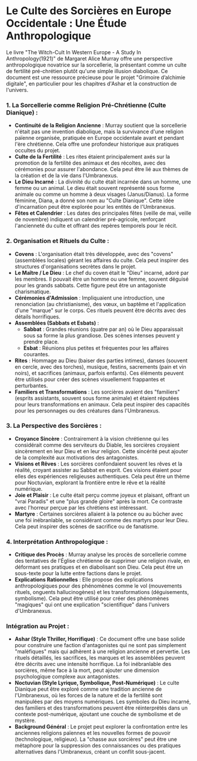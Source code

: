 # Le Culte des Sorcières en Europe Occidentale : Une Étude Anthropologique

Le livre "The Witch-Cult In Western Europe - A Study In Anthropology(1921)" de Margaret Alice Murray offre une perspective anthropologique novatrice sur la sorcellerie, la présentant comme un culte de fertilité pré-chrétien plutôt qu'une simple illusion diabolique. Ce document est une ressource précieuse pour le projet "Grimoire d’alchimie digitale", en particulier pour les chapitres d'Ashar et la construction de l'univers.

### 1. La Sorcellerie comme Religion Pré-Chrétienne (Culte Dianique) :

*   **Continuité de la Religion Ancienne** : Murray soutient que la sorcellerie n'était pas une invention diabolique, mais la survivance d'une religion païenne organisée, pratiquée en Europe occidentale avant et pendant l'ère chrétienne. Cela offre une profondeur historique aux pratiques occultes du projet.
*   **Culte de la Fertilité** : Les rites étaient principalement axés sur la promotion de la fertilité des animaux et des récoltes, avec des cérémonies pour assurer l'abondance. Cela peut être lié aux thèmes de la création et de la vie dans l'Umbranexus.
*   **Le Dieu Incarné** : La divinité du culte était incarnée dans un homme, une femme ou un animal. Le dieu était souvent représenté sous forme animale ou comme un homme à deux visages (Janus/Dianus). La forme féminine, Diana, a donné son nom au "Culte Dianique". Cette idée d'incarnation peut être explorée pour les entités de l'Umbranexus.
*   **Fêtes et Calendrier** : Les dates des principales fêtes (veille de mai, veille de novembre) indiquent un calendrier pré-agricole, renforçant l'ancienneté du culte et offrant des repères temporels pour le récit.

### 2. Organisation et Rituels du Culte :

*   **Covens** : L'organisation était très développée, avec des "covens" (assemblées locales) gérant les affaires du culte. Cela peut inspirer des structures d'organisations secrètes dans le projet.
*   **Le Maître / Le Dieu** : Le chef du coven était le "Dieu" incarné, adoré par les membres. Il pouvait être un homme ou une femme, souvent déguisé pour les grands sabbats. Cette figure peut être un antagoniste charismatique.
*   **Cérémonies d'Admission** : Impliquaient une introduction, une renonciation (au christianisme), des vœux, un baptême et l'application d'une "marque" sur le corps. Ces rituels peuvent être décrits avec des détails horrifiques.
*   **Assemblées (Sabbats et Esbats)** :
    *   **Sabbat** : Grandes réunions (quatre par an) où le Dieu apparaissait sous sa forme la plus grandiose. Des scènes intenses peuvent y prendre place.
    *   **Esbat** : Réunions plus petites et fréquentes pour les affaires courantes.
*   **Rites** : Hommage au Dieu (baiser des parties intimes), danses (souvent en cercle, avec des torches), musique, festins, sacrements (pain et vin noirs), et sacrifices (animaux, parfois enfants). Ces éléments peuvent être utilisés pour créer des scènes visuellement frappantes et perturbantes.
*   **Familiers et Transformations** : Les sorcières avaient des "familiers" (esprits assistants, souvent sous forme animale) et étaient réputées pour leurs transformations en animaux. Cela peut inspirer des capacités pour les personnages ou des créatures dans l'Umbranexus.

### 3. La Perspective des Sorcières :

*   **Croyance Sincère** : Contrairement à la vision chrétienne qui les considérait comme des serviteurs du Diable, les sorcières croyaient sincèrement en leur Dieu et en leur religion. Cette sincérité peut ajouter de la complexité aux motivations des antagonistes.
*   **Visions et Rêves** : Les sorcières confondaient souvent les rêves et la réalité, croyant assister au Sabbat en esprit. Ces visions étaient pour elles des expériences religieuses authentiques. Cela peut être un thème pour Noctuvian, explorant la frontière entre le rêve et la réalité numérique.
*   **Joie et Plaisir** : Le culte était perçu comme joyeux et plaisant, offrant un "vrai Paradis" et une "plus grande gloire" après la mort. Ce contraste avec l'horreur perçue par les chrétiens est intéressant.
*   **Martyre** : Certaines sorcières allaient à la potence ou au bûcher avec une foi inébranlable, se considérant comme des martyrs pour leur Dieu. Cela peut inspirer des scènes de sacrifice ou de fanatisme.

### 4. Interprétation Anthropologique :

*   **Critique des Procès** : Murray analyse les procès de sorcellerie comme des tentatives de l'Église chrétienne de supprimer une religion rivale, en déformant ses pratiques et en diabolisant son Dieu. Cela peut être un sous-texte pour la lutte entre factions dans le projet.
*   **Explications Rationnelles** : Elle propose des explications anthropologiques pour des phénomènes comme le vol (mouvements rituels, onguents hallucinogènes) et les transformations (déguisements, symbolisme). Cela peut être utilisé pour créer des phénomènes "magiques" qui ont une explication "scientifique" dans l'univers d'Umbranexus.

### Intégration au Projet :

*   **Ashar (Style Thriller, Horrifique)** : Ce document offre une base solide pour construire une faction d'antagonistes qui ne sont pas simplement "maléfiques" mais qui adhèrent à une religion ancienne et pervertie. Les rituels détaillés, les sacrifices, les marques et les assemblées peuvent être décrits avec une intensité horrifique. La foi inébranlable des sorcières, même face à la mort, peut ajouter une dimension psychologique complexe aux antagonistes.
*   **Noctuvian (Style Lyrique, Symbolique, Post-Numérique)** : Le culte Dianique peut être exploré comme une tradition ancienne de l'Umbranexus, où les forces de la nature et de la fertilité sont manipulées par des moyens numériques. Les symboles du Dieu incarné, des familiers et des transformations peuvent être réinterprétés dans un contexte post-numérique, ajoutant une couche de symbolisme et de mystère.
*   **Background Général** : Le projet peut explorer la confrontation entre les anciennes religions païennes et les nouvelles formes de pouvoir (technologique, religieux). La "chasse aux sorcières" peut être une métaphore pour la suppression des connaissances ou des pratiques alternatives dans l'Umbranexus, créant un conflit sous-jacent.
